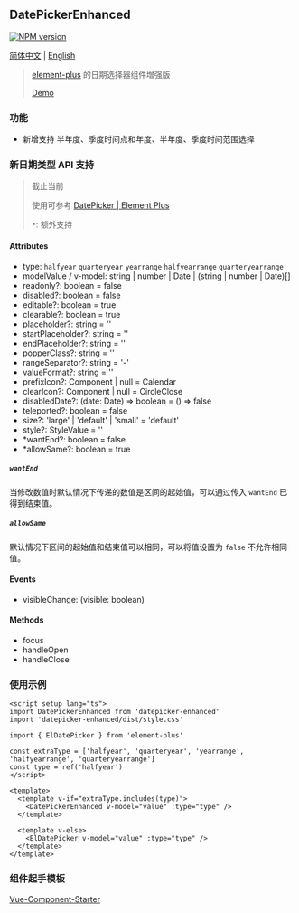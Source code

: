 ## DatePickerEnhanced

[![NPM version](https://img.shields.io/npm/v/datepicker-enhanced)](https://www.npmjs.com/package/datepicker-enhanced)

[简体中文](./README_zhCN.md) | [English](./README.md)

> [element-plus](https://github.com/element-plus/element-plus) 的日期选择器组件增强版
>
> [Demo](https://byronogis.github.io/datepicker-enhanced/)

### 功能

- 新增支持 半年度、季度时间点和年度、半年度、季度时间范围选择

### 新日期类型 API 支持

> 截止当前
>
> 使用可参考 [DatePicker | Element Plus](https://element-plus.org/zh-CN/component/date-picker.html)
>
> `*`: 额外支持

#### Attributes

- type: `halfyear` `quarteryear` `yearrange` `halfyearrange` `quarteryearrange`
- modelValue / v-model:  string | number | Date | (string | number | Date)[]
- readonly?: boolean = false
- disabled?: boolean = false
- editable?: boolean = true
- clearable?: boolean = true
- placeholder?: string = ''
- startPlaceholder?: string = ''
- endPlaceholder?: string = ''
- popperClass?: string = ''
- rangeSeparator?: string = '-'
- valueFormat?: string = ''
- prefixIcon?: Component | null = Calendar
- clearIcon?: Component | null = CircleClose
- disabledDate?: (date: Date) => boolean = () => false
- teleported?: boolean = false
- size?: 'large' | 'default' | 'small' = 'default'
- style?: StyleValue = ''
- *wantEnd?: boolean = false
- *allowSame?: boolean = true

##### `wantEnd`

当修改数值时默认情况下传递的数值是区间的起始值，可以通过传入 `wantEnd` 已得到结束值。

##### `allowSame`

默认情况下区间的起始值和结束值可以相同，可以将值设置为 `false` 不允许相同值。

#### Events

- visibleChange: (visible: boolean)

#### Methods

- focus
- handleOpen
- handleClose

### 使用示例

```vue
<script setup lang="ts">
import DatePickerEnhanced from 'datepicker-enhanced'
import 'datepicker-enhanced/dist/style.css'

import { ElDatePicker } from 'element-plus'

const extraType = ['halfyear', 'quarteryear', 'yearrange', 'halfyearrange', 'quarteryearrange']
const type = ref('halfyear')
</script>

<template>
  <template v-if="extraType.includes(type)">
    <DatePickerEnhanced v-model="value" :type="type" />
  </template>

  <template v-else>
    <ElDatePicker v-model="value" :type="type" />
  </template>
</template>
```

### 组件起手模板

[Vue-Component-Starter](https://github.com/peterroe/un/tree/main/templates/vue-component-starter)
